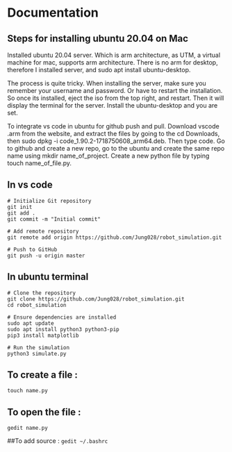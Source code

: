 # Documentation 

## Steps for installing ubuntu 20.04 on Mac
Installed ubuntu 20.04 server. Which is arm architecture, as UTM, a virtual machine for mac, supports arm architecture. There is no arm for desktop, therefore I installed server, and sudo apt install ubuntu-desktop. 

The process is quite tricky. When installing the server, make sure you remember your username and password. Or have to restart the installation. So once its installed, eject the iso from the top right, and restart. Then it will display the terminal for the server. Install the ubuntu-desktop and you are set. 

To integrate vs code in ubuntu for github push and pull. Download vscode .arm from the website, and extract the files by going to the cd Downloads, then sudo dpkg -i code_1.90.2-1718750608_arm64.deb. Then type code. Go to github and create a new repo, go to the ubuntu and create the same repo name using mkdir name_of_project. Create a new python file by typing touch name_of_file.py. 

## In vs code 
```
# Initialize Git repository
git init
git add .
git commit -m "Initial commit"

# Add remote repository
git remote add origin https://github.com/Jung028/robot_simulation.git

# Push to GitHub
git push -u origin master
```

## In ubuntu terminal 
```
# Clone the repository
git clone https://github.com/Jung028/robot_simulation.git
cd robot_simulation

# Ensure dependencies are installed
sudo apt update
sudo apt install python3 python3-pip
pip3 install matplotlib

# Run the simulation
python3 simulate.py
```

## To create a file : 
```touch name.py```

## To open the file : 
```gedit name.py```


##To add source : 
```gedit ~/.bashrc```
